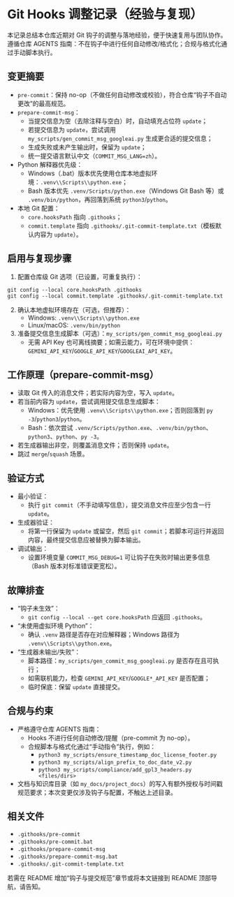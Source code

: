 # Git Hooks 调整记录（经验与复现）

本记录总结本仓库近期对 Git 钩子的调整与落地经验，便于快速复用与团队协作。遵循仓库 AGENTS 指南：不在钩子中进行任何自动修改/格式化；合规与格式化通过手动脚本执行。

## 变更摘要
- `pre-commit`：保持 no-op（不做任何自动修改或校验），符合仓库“钩子不自动更改”的最高规范。
- `prepare-commit-msg`：
  - 当提交信息为空（去除注释与空白）时，自动填充占位符 `update`；
  - 若提交信息为 `update`，尝试调用 `my_scripts/gen_commit_msg_googleai.py` 生成更合适的提交信息；
  - 生成失败或未产生输出时，保留为 `update`；
  - 统一提交语言默认中文（`COMMIT_MSG_LANG=zh`）。
- Python 解释器优先级：
  - Windows（.bat）版本优先使用仓库本地虚拟环境：`.venv\\Scripts\\python.exe`；
  - Bash 版本优先 `.venv/Scripts/python.exe`（Windows Git Bash 等）或 `.venv/bin/python`，再回落到系统 `python3`/`python`。
- 本地 Git 配置：
  - `core.hooksPath` 指向 `.githooks`；
  - `commit.template` 指向 `.githooks/.git-commit-template.txt`（模板默认内容为 `update`）。

## 启用与复现步骤
1) 配置仓库级 Git 选项（已设置，可重复执行）：
```
git config --local core.hooksPath .githooks
git config --local commit.template .githooks/.git-commit-template.txt
```
2) 确认本地虚拟环境存在（可选，但推荐）：
   - Windows: `.venv\\Scripts\\python.exe`
   - Linux/macOS: `.venv/bin/python`
3) 准备提交信息生成脚本（可选）：`my_scripts/gen_commit_msg_googleai.py`
   - 无需 API Key 也可离线摘要；如需云能力，可在环境中提供：`GEMINI_API_KEY`/`GOOGLE_API_KEY`/`GOOGLEAI_API_KEY`。

## 工作原理（prepare-commit-msg）
- 读取 Git 传入的消息文件；若实际内容为空，写入 `update`。
- 若当前内容为 `update`，尝试调用提交信息生成脚本：
  - Windows：优先使用 `.venv\\Scripts\\python.exe`；否则回落到 `py -3`/`python3`/`python`。
  - Bash：依次尝试 `.venv/Scripts/python.exe`、`.venv/bin/python`、`python3`、`python`、`py -3`。
- 若生成器输出非空，则覆盖消息文件；否则保持 `update`。
- 跳过 `merge`/`squash` 场景。

## 验证方式
- 最小验证：
  - 执行 `git commit`（不手动填写信息），提交消息文件应至少包含一行 `update`。
- 生成器验证：
  - 将第一行保留为 `update` 或留空，然后 `git commit`；若脚本可运行并返回内容，最终提交信息应被替换为脚本输出。
- 调试输出：
  - 设置环境变量 `COMMIT_MSG_DEBUG=1` 可让钩子在失败时输出更多信息（Bash 版本对标准错误更宽松）。

## 故障排查
- “钩子未生效”：
  - `git config --local --get core.hooksPath` 应返回 `.githooks`。
- “未使用虚拟环境 Python”：
  - 确认 `.venv` 路径是否存在对应解释器；Windows 路径为 `.venv\\Scripts\\python.exe`。
- “生成器未输出/失败”：
  - 脚本路径：`my_scripts/gen_commit_msg_googleai.py` 是否存在且可执行；
  - 如需联机能力，检查 `GEMINI_API_KEY`/`GOOGLE*_API_KEY` 是否配置；
  - 临时保底：保留 `update` 直接提交。

## 合规与约束
- 严格遵守仓库 AGENTS 指南：
  - Hooks 不进行任何自动修改/提醒（pre-commit 为 no-op）。
  - 合规脚本与格式化通过“手动指令”执行，例如：
    - `python3 my_scripts/ensure_timestamp_doc_license_footer.py`
    - `python3 my_scripts/align_prefix_to_doc_date_v2.py`
    - `python3 my_scripts/compliance/add_gpl3_headers.py <files/dirs>`
- 文档与知识库目录（如 `my_docs/project_docs`）的写入有额外授权与时间戳规范要求；本次变更仅涉及钩子与配置，不触达上述目录。

## 相关文件
- `.githooks/pre-commit`
- `.githooks/pre-commit.bat`
- `.githooks/prepare-commit-msg`
- `.githooks/prepare-commit-msg.bat`
- `.githooks/.git-commit-template.txt`

若需在 README 增加“钩子与提交规范”章节或将本文链接到 README 顶部导航，请告知。
